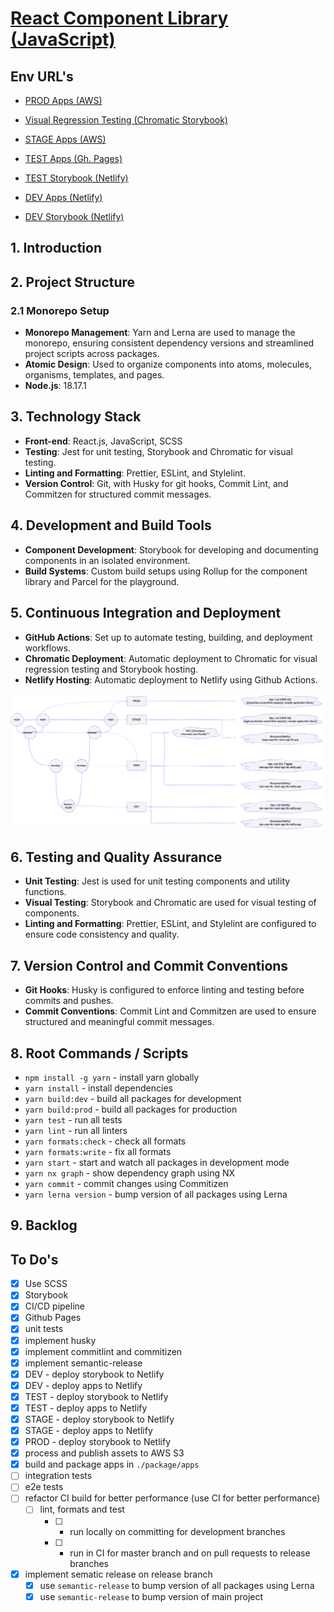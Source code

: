 # [React Component Library (JavaScript)](https://paulalexserban.github.io/prj--reactjs-application-library/)

## Env URL's

-   [PROD Apps (AWS)](https://react-app-lib.netlify.app)
-   [Visual Regression Testing (Chromatic Storybook)](https://www.chromatic.com/builds?appId=65377a1a1bdfa753f1c280b8)

-   [STAGE Apps (AWS)](https://stage-cmp-lib-react-app-lib.netlify.app/)

-   [TEST Apps (Gh. Pages)](https://paulalexserban.github.io/prj--reactjs-application-library/)
-   [TEST Storybook (Netlify)](https://test-cmp-lib-react-app-lib.netlify.app/)

-   [DEV Apps (Netlify)](https://dev-app-list-react-app-lib.netlify.app/)
-   [DEV Storybook (Netlify)](https://dev-cmp-lib-react-app-lib.netlify.app/)

## 1. Introduction

## 2. Project Structure

### 2.1 Monorepo Setup

-   **Monorepo Management**: Yarn and Lerna are used to manage the monorepo, ensuring consistent dependency versions and streamlined project scripts across packages.
-   **Atomic Design**: Used to organize components into atoms, molecules, organisms, templates, and pages.
-   **Node.js**: 18.17.1

## 3. Technology Stack

-   **Front-end**: React.js, JavaScript, SCSS
-   **Testing**: Jest for unit testing, Storybook and Chromatic for visual testing.
-   **Linting and Formatting**: Prettier, ESLint, and Stylelint.
-   **Version Control**: Git, with Husky for git hooks, Commit Lint, and Commitzen for structured commit messages.

## 4. Development and Build Tools

-   **Component Development**: Storybook for developing and documenting components in an isolated environment.
-   **Build Systems**: Custom build setups using Rollup for the component library and Parcel for the playground.

## 5. Continuous Integration and Deployment

-   **GitHub Actions**: Set up to automate testing, building, and deployment workflows.
-   **Chromatic Deployment**: Automatic deployment to Chromatic for visual regression testing and Storybook hosting.
-   **Netlify Hosting**: Automatic deployment to Netlify using Github Actions.

![CI-CD](./wiki/ci-cd.png)

## 6. Testing and Quality Assurance

-   **Unit Testing**: Jest is used for unit testing components and utility functions.
-   **Visual Testing**: Storybook and Chromatic are used for visual testing of components.
-   **Linting and Formatting**: Prettier, ESLint, and Stylelint are configured to ensure code consistency and quality.

## 7. Version Control and Commit Conventions

-   **Git Hooks**: Husky is configured to enforce linting and testing before commits and pushes.
-   **Commit Conventions**: Commit Lint and Commitzen are used to ensure structured and meaningful commit messages.

## 8. Root Commands / Scripts

-   `npm install -g yarn` - install yarn globally
-   `yarn install` - install dependencies
-   `yarn build:dev` - build all packages for development
-   `yarn build:prod` - build all packages for production
-   `yarn test` - run all tests
-   `yarn lint` - run all linters
-   `yarn formats:check` - check all formats
-   `yarn formats:write` - fix all formats
-   `yarn start` - start and watch all packages in development mode
-   `yarn nx graph` - show dependency graph using NX
-   `yarn commit` - commit changes using Commitizen
-   `yarn lerna version` - bump version of all packages using Lerna

## 9. Backlog

## To Do's

-   [x] Use SCSS
-   [x] Storybook
-   [x] CI/CD pipeline
-   [x] Github Pages
-   [x] unit tests
-   [x] implement husky
-   [x] implement commitlint and commitizen
-   [x] implement semantic-release
-   [x] DEV - deploy storybook to Netlify
-   [x] DEV - deploy apps to Netlify
-   [x] TEST - deploy storybook to Netlify
-   [x] TEST - deploy apps to Netlify
-   [x] STAGE - deploy storybook to Netlify
-   [x] STAGE - deploy apps to Netlify
-   [x] PROD - deploy storybook to Netlify
-   [x] process and publish assets to AWS S3
-   [x] build and package apps in `./package/apps`
-   [ ] integration tests
-   [ ] e2e tests
-   [ ] refactor CI build for better performance (use CI for better performance)
    -   [ ] lint, formats and test
        -   [ ] -   run locally on committing for development branches
        -   [ ] -   run in CI for master branch and on pull requests to release branches
-   [x] implement sematic release on release branch
    -   [x] use `semantic-release` to bump version of all packages using Lerna
    -   [x] use `semantic-release` to bump version of main project
